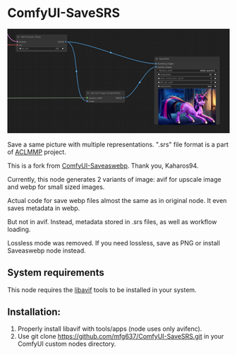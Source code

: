 # ComfyUI-SaveSRS 

![ComfyUI SaveSRS node, how to use!](Screenshot.png "ComfyUI SaveSRS node")

Save a same picture with multiple representations. ".srs" file format is a part of [ACLMMP](https://github.com/mfg637/ACLMMP) project.

This is a fork from [ComfyUI-Saveaswebp](https://github.com/Kaharos94/ComfyUI-Saveaswebp).
Thank you, Kaharos94.

Currently, this node generates 2 variants of image: avif for upscale image and webp for small sized images.

Actual code for save webp files almost the same as in original node. It even saves metadata in webp.

But not in avif. Instead, metadata stored in .srs files, as well as workflow loading.

Lossless mode was removed. If you need lossless, save as PNG or install Saveaswebp node instead.

## System requirements

This node requires the [libavif](https://github.com/AOMediaCodec/libavif) tools to be installed in your system.

## Installation: 

1. Properly install libavif with tools/apps (node uses only avifenc).
2. Use git clone https://github.com/mfg637/ComfyUI-SaveSRS.git in your ComfyUI custom nodes directory.